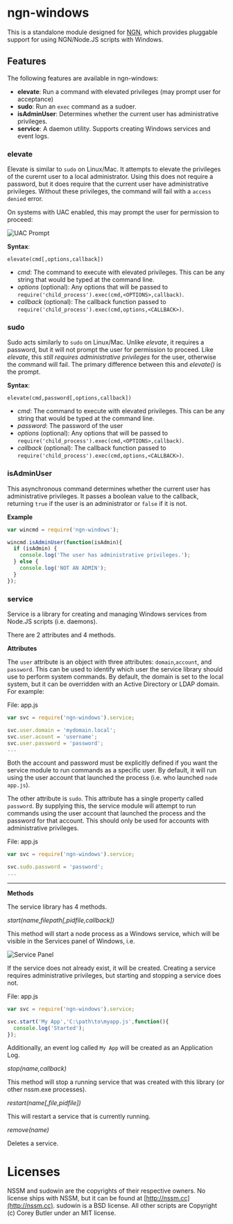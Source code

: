 # ngn-windows

  This is a standalone module designed for [NGN](http://github.com/coreybutler/NGN), which
  provides pluggable support for using NGN/Node.JS scripts with Windows.

## Features

The following features are available in ngn-windows:

- **elevate**: Run a command with elevated privileges (may prompt user for acceptance)
- **sudo**: Run an `exec` command as a sudoer.
- **isAdminUser**: Determines whether the current user has administrative privileges.
- **service**: A daemon utility. Supports creating Windows services and event logs.

### elevate

Elevate is similar to `sudo` on Linux/Mac. It attempts to elevate the privileges of the 
curernt user to a local administrator. Using this does not require a password, but it
does require that the current user have administrative privileges. Without these
privileges, the command will fail with a `access denied` error. 

On systems with UAC enabled, this may prompt the user for permission to proceed:

![UAC Prompt](http://upload.wikimedia.org/wikipedia/en/5/51/Windows_7_UAC.png)

**Syntax**:

`elevate(cmd[,options,callback])`

- _cmd_: The command to execute with elevated privileges. This can be any string that would be typed at the command line.
- _options_ (optional): Any options that will be passed to `require('child_process').exec(cmd,<OPTIONS>,callback)`.
- _callback_ (optional): The callback function passed to `require('child_process').exec(cmd,options,<CALLBACK>)`.

### sudo

Sudo acts similarly to `sudo` on Linux/Mac. Unlike _elevate_, it requires a password, but it 
will not prompt the user for permission to proceed. Like _elevate_, this 
_still requires administrative privileges_ for the user, otherwise the command will fail.
The primary difference between this and _elevate()_ is the prompt.

**Syntax**:

`elevate(cmd,password[,options,callback])`

- _cmd_: The command to execute with elevated privileges. This can be any string that would be typed at the command line.
- _password_: The password of the user 
- _options_ (optional): Any options that will be passed to `require('child_process').exec(cmd,<OPTIONS>,callback)`.
- _callback_ (optional): The callback function passed to `require('child_process').exec(cmd,options,<CALLBACK>)`.

### isAdminUser

This asynchronous command determines whether the current user has administrative privileges.
It passes a boolean value to the callback, returning `true` if the user is an administrator
or `false` if it is not.

**Example**

```js
var wincmd = require('ngn-windows');

wincmd.isAdminUser(function(isAdmin){
  if (isAdmin) {
    console.log('The user has administrative privileges.');
  } else {
    console.log('NOT AN ADMIN');
  }
});
```

### service

Service is a library for creating and managing Windows services from Node.JS scripts (i.e. daemons).

There are 2 attributes and 4 methods.

**Attributes**

The `user` attribute is an object with three attributes: `domain`,`account`, and `password`. 
This can be used to identify which user the service library should use to perform system commands.
By default, the domain is set to the local system, but it can be overridden with an Active Directory
or LDAP domain. For example:

File: app.js
```js
var svc = require('ngn-windows').service;

svc.user.domain = 'mydomain.local';
svc.user.acount = 'username';
svc.user.password = 'password';
...
```

Both the account and password must be explicitly defined if you want the service module to
run commands as a specific user. By default, it will run using the user account that launched
the process (i.e. who launched `node app.js`).

The other attribute is `sudo`. This attribute has a single property called `password`. By supplying
this, the service module will attempt to run commands using the user account that launched the
process and the password for that account. This should only be used for accounts with administrative
privileges.

File: app.js
```js
var svc = require('ngn-windows').service;

svc.sudo.password = 'password';
...
```
---
**Methods**

The service library has 4 methods.
  
_start(name,filepath[,pidfile,callback])_

This method will start a node process as a Windows service, which will be visible in the 
Services panel of Windows, i.e.

![Service Panel](http://www.techknowl.com/wp-content/uploads/2009/03/Windows-services-.jpg)

If the service does not already exist, it will be created. Creating a service requires administrative
privileges, but starting and stopping a service does not.

File: app.js
```js
var svc = require('ngn-windows').service;

svc.start('My App','C:\path\to\myapp.js',function(){
  console.log('Started');
});
```

Additionally, an event log called `My App` will be created as an Application Log.


_stop(name,callback)_

This method will stop a running service that was created with this library (or other nssm.exe 
processes).

_restart(name[,file,pidfile])_

This will restart a service that is currently running.

_remove(name)_

Deletes a service.

# Licenses

NSSM and sudowin are the copyrights of their respective owners. No license ships with NSSM,
but it can be found at [http://nssm.cc](http://nssm.cc). sudowin is a BSD license. All other
scripts are Copyright (c) Corey Butler under an MIT license. 
